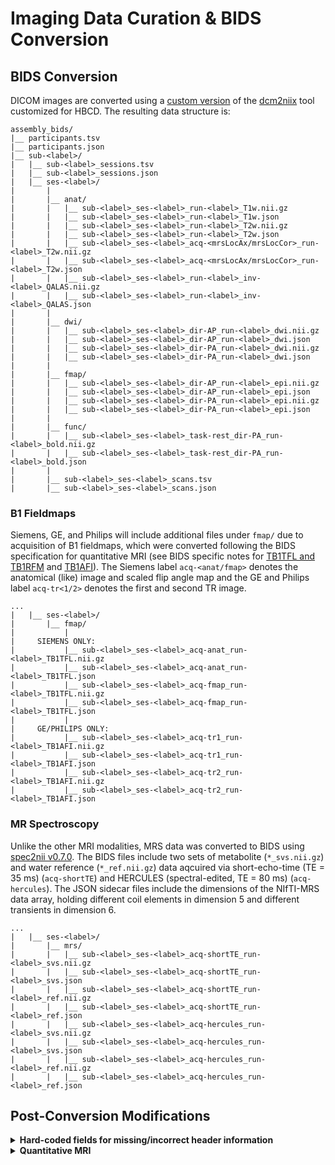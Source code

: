 # Imaging Data Curation & BIDS Conversion

## BIDS Conversion
DICOM images are converted using a [custom version](https://github.com/rordenlab/dcm2niix/tree/c5caaa9f858b704b61d3ff4a7989282922dd712e) of the [dcm2niix](https://github.com/rordenlab/dcm2niix) tool customized for HBCD. The resulting data structure is: 

```
assembly_bids/ 
|__ participants.tsv
|__ participants.json 
|__ sub-<label>/
|   |__ sub-<label>_sessions.tsv
|   |__ sub-<label>_sessions.json
|   |__ ses-<label>/
|       |
|       |__ anat/
|       |   |__ sub-<label>_ses-<label>_run-<label>_T1w.nii.gz 
|       |   |__ sub-<label>_ses-<label>_run-<label>_T1w.json
|       |   |__ sub-<label>_ses-<label>_run-<label>_T2w.nii.gz
|       |   |__ sub-<label>_ses-<label>_run-<label>_T2w.json
|       |   |__ sub-<label>_ses-<label>_acq-<mrsLocAx/mrsLocCor>_run-<label>_T2w.nii.gz 
|       |   |__ sub-<label>_ses-<label>_acq-<mrsLocAx/mrsLocCor>_run-<label>_T2w.json
|       |   |__ sub-<label>_ses-<label>_run-<label>_inv-<label>_QALAS.nii.gz
|       |   |__ sub-<label>_ses-<label>_run-<label>_inv-<label>_QALAS.json
|       |
|       |__ dwi/
|       |   |__ sub-<label>_ses-<label>_dir-AP_run-<label>_dwi.nii.gz
|       |   |__ sub-<label>_ses-<label>_dir-AP_run-<label>_dwi.json
|       |   |__ sub-<label>_ses-<label>_dir-PA_run-<label>_dwi.nii.gz
|       |   |__ sub-<label>_ses-<label>_dir-PA_run-<label>_dwi.json
|       |
|       |__ fmap/
|       |   |__ sub-<label>_ses-<label>_dir-AP_run-<label>_epi.nii.gz
|       |   |__ sub-<label>_ses-<label>_dir-AP_run-<label>_epi.json
|       |   |__ sub-<label>_ses-<label>_dir-PA_run-<label>_epi.nii.gz
|       |   |__ sub-<label>_ses-<label>_dir-PA_run-<label>_epi.json
|       |
|       |__ func/
|       |   |__ sub-<label>_ses-<label>_task-rest_dir-PA_run-<label>_bold.nii.gz
|       |   |__ sub-<label>_ses-<label>_task-rest_dir-PA_run-<label>_bold.json
|       |   
|       |__ sub-<label>_ses-<label>_scans.tsv
|       |__ sub-<label>_ses-<label>_scans.json
```

### B1 Fieldmaps
Siemens, GE, and Philips will include additional files under `fmap/` due to acquisition of B1 fieldmaps, which were converted following the BIDS specification for quantitative MRI (see BIDS specific notes for [TB1TFL and TB1RFM](https://bids-specification.readthedocs.io/en/stable/appendices/qmri.html#tb1tfl-and-tb1rfm-specific-notes) and [TB1AFI](https://bids-specification.readthedocs.io/en/stable/appendices/qmri.html#tb1afi-specific-notes)). The Siemens label `acq-<anat/fmap>` denotes the anatomical (like) image and scaled flip angle map and the GE and Philips label `acq-tr<1/2>` denotes the first and second TR image.
```
...
|   |__ ses-<label>/
|       |__ fmap/
|           |
|     SIEMENS ONLY:
|           |__ sub-<label>_ses-<label>_acq-anat_run-<label>_TB1TFL.nii.gz
|           |__ sub-<label>_ses-<label>_acq-anat_run-<label>_TB1TFL.json
|           |__ sub-<label>_ses-<label>_acq-fmap_run-<label>_TB1TFL.nii.gz
|           |__ sub-<label>_ses-<label>_acq-fmap_run-<label>_TB1TFL.json
|           |
|     GE/PHILIPS ONLY:
|           |__ sub-<label>_ses-<label>_acq-tr1_run-<label>_TB1AFI.nii.gz 
|           |__ sub-<label>_ses-<label>_acq-tr1_run-<label>_TB1AFI.json 
|           |__ sub-<label>_ses-<label>_acq-tr2_run-<label>_TB1AFI.nii.gz
|           |__ sub-<label>_ses-<label>_acq-tr2_run-<label>_TB1AFI.json
```

### MR Spectroscopy
Unlike the other MRI modalities, MRS data was converted to BIDS using [spec2nii v0.7.0](https://github.com/wtclarke/spec2nii). The BIDS files include two sets of metabolite (`*_svs.nii.gz`) and water reference (`*_ref.nii.gz`) data aqcuired via short-echo-time (TE = 35 ms) (`acq-shortTE`) and HERCULES (spectral-edited, TE = 80 ms) (`acq-hercules`). The JSON sidecar files include the dimensions of the NIfTI-MRS data array, holding different coil elements in dimension 5 and different transients in dimension 6.
```
...
|   |__ ses-<label>/
|       |__ mrs/
|       |   |__ sub-<label>_ses-<label>_acq-shortTE_run-<label>_svs.nii.gz
|       |   |__ sub-<label>_ses-<label>_acq-shortTE_run-<label>_svs.json
|       |   |__ sub-<label>_ses-<label>_acq-shortTE_run-<label>_ref.nii.gz
|       |   |__ sub-<label>_ses-<label>_acq-shortTE_run-<label>_ref.json
|       |   |__ sub-<label>_ses-<label>_acq-hercules_run-<label>_svs.nii.gz
|       |   |__ sub-<label>_ses-<label>_acq-hercules_run-<label>_svs.json
|       |   |__ sub-<label>_ses-<label>_acq-hercules_run-<label>_ref.nii.gz
|       |   |__ sub-<label>_ses-<label>_acq-hercules_run-<label>_ref.json
```

## Post-Conversion Modifications
<details>
<summary><b>Hard-coded fields for missing/incorrect header information</b></summary>
<br>
In some instances, the NIfTI and JSON files obtained from the <code>dcm2niix</code> conversion needed to be altered by in-house scripts to resolve conversion errors. One common error was JSON headers that were either missing or incorrectly set. The headers for the filetypes listed below were hard-coded post-conversion to resolve these errors. Hard-coded headers are also listed in the <code>HardCodedValues</code> field of the JSON sidecar file.  
<br>
<br>
<ul>
<b>Philips</b>
	<li>T1W: `RepetitionTime`</li>
	<li>DWI: `PhaseEncodingDirection`, `TotalReadoutTime`, &amp; `SliceTiming` (`SmallDelta` and `LargeDelta` also added)</li>
	<li>EPI: `PhaseEncodingDirection` &amp; `TotalReadoutTime`</li>
	<li>BOLD:	`PhaseEncodingDirection`, `TotalReadoutTime`, &amp; `SliceTiming`</li>
<br>
<b>GE</b>
	<li>T1W: `RepetitionTime`</li>
</ul>
</details>

<details>
<summary><b>Quantitative MRI</b></summary><br>
Depending on scanner manufacturer, QALAS conversion resulted in either five 3D NIfTI files or one 4D NIfTIs with 5 volumes. All QALAS series were thus converted to five NIfTIs with different inversion times (labeled using the <code>inv-&lt;label&gt;</code> BIDS entity) and the JSON sidecar was modified with the following:
<ul>
<br>
<code>InversionTime</code> values were hard-coded as follows:
  <li>0 in the <code>inv-0</code> QALAS file</li>
  <li>0.1 in the <code>inv-1</code> QALAS file</li>
  <li>1 in the <code>inv-2</code> QALAS file</li>
  <li>1.9 in the <code>inv-3</code> QALAS file</li>
  <li>2.7 in the <code>inv-4</code> QALAS file</li><br>
<code>T2Prep</code> hard-coded as 0.1 in the <code>inv-0</code> QALAS file
</ul>
</details><br>